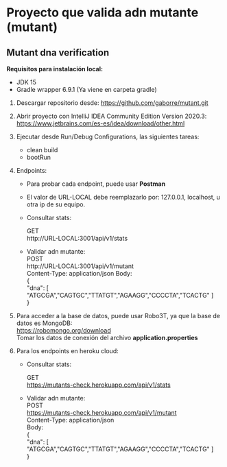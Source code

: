 # Proyecto que valida adn mutante (mutant)
## Mutant dna verification

**Requisitos para instalación local:**
- JDK 15
- Gradle wrapper 6.9.1 (Ya viene en carpeta gradle)

1. Descargar repositorio desde:
   https://github.com/gaborre/mutant.git  
     

2. Abrir proyecto con IntelliJ IDEA Community Edition Version 2020.3:
   https://www.jetbrains.com/es-es/idea/download/other.html
  
   
3. Ejecutar desde Run/Debug Configurations, las siguientes tareas:
    - clean build
    - bootRun
  
    
4. Endpoints:
    - Para probar cada endpoint, puede usar **Postman**
    - El valor de URL-LOCAL debe reemplazarlo por: 127.0.0.1, localhost, u otra ip de su equipo.
    - Consultar stats:  
      
        GET  
        http://URL-LOCAL:3001/api/v1/stats  
      
    - Validar adn mutante:  
      POST  
      http://URL-LOCAL:3001/api/v1/mutant  
      Content-Type: application/json
      Body:  
        {  
            "dna": [ "ATGCGA","CAGTGC","TTATGT","AGAAGG","CCCCTA","TCACTG" ]  
        }
        

5. Para acceder a la base de datos, puede usar Robo3T, ya que la base de datos es MongoDB:  
    https://robomongo.org/download  
    Tomar los datos de conexión del archivo **application.properties**
      

6. Para los endpoints en heroku cloud:  
    - Consultar stats:

        GET  
      https://mutants-check.herokuapp.com/api/v1/stats  

    - Validar adn mutante:  
      POST  
      https://mutants-check.herokuapp.com/api/v1/mutant  
      Content-Type: application/json  
      Body:  
      {  
      "dna": [ "ATGCGA","CAGTGC","TTATGT","AGAAGG","CCCCTA","TCACTG" ]  
      }